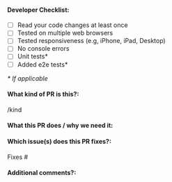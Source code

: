 <!--  Thanks for sending a pull request! -->

#### Developer Checklist:
<!--  Before requesting for code review, please ensure that the following tasks are completed. -->

- [ ] Read your code changes at least once
- [ ] Tested on multiple web browsers
- [ ] Tested responsiveness (e.g, iPhone, iPad, Desktop)
- [ ] No console errors
- [ ] Unit tests*
- [ ] Added e2e tests*

_* If applicable_

#### What kind of PR is this?:
<!-- Use one of the following kinds:
/kind feature
/kind fix
/kind chore
/kind docs
/kind refactor
/kind dependencies
-->

/kind

#### What this PR does / why we need it:

#### Which issue(s) does this PR fixes?:
<!--
(Optional) Automatically closes linked issue when PR is merged.
Usage: `Fixes #<issue number>`, or `Fixes (paste link of issue)`.
-->
Fixes #

#### Additional comments?:
